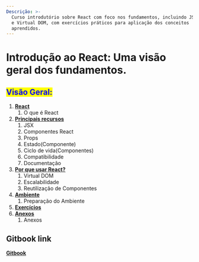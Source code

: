 ```yaml
---
Descrição: >-
  Curso introdutório sobre React com foco nos fundamentos, incluindo JSX, Props
  e Virtual DOM, com exercícios práticos para aplicação dos conceitos
  aprendidos.
---
```


# Introdução ao React: Uma visão geral dos fundamentos.

## <mark style="color:blue;">Visão Geral:</mark>

1. [**React**](https://app.gitbook.com/o/oRkfhKh1SrQPtjPFfADE/s/vSFWvluUI2PFZGTRTxXf/\~/changes/205/react/o-que-e-o-react)
     1. O que é React
2. [**Principais recursos**](https://app.gitbook.com/o/oRkfhKh1SrQPtjPFfADE/s/vSFWvluUI2PFZGTRTxXf/\~/changes/205/principais-recursos/jsx)
     1. JSX
     2. Componentes React
     3. Props
     4. Estado(Componente)
     5. Ciclo de vida(Componentes)
     6. Compatibilidade
     7. Documentação
3. [**Por que usar React?**](https://app.gitbook.com/o/oRkfhKh1SrQPtjPFfADE/s/vSFWvluUI2PFZGTRTxXf/\~/changes/205/por-que-usar-react/virtual-dom.)
     1. Virtual DOM
     2. Escalabilidade
     3. Reutilização de Componentes
4. [**Ambiente**](https://app.gitbook.com/o/oRkfhKh1SrQPtjPFfADE/s/vSFWvluUI2PFZGTRTxXf/\~/changes/205/ambiente/preparacao-do-ambiente)
     1. Preparação do Ambiente
5. [**Exercícios**](https://app.gitbook.com/o/oRkfhKh1SrQPtjPFfADE/s/vSFWvluUI2PFZGTRTxXf/\~/changes/205/exercicios/exercicios/faceis)
6. [**Anexos**](https://app.gitbook.com/o/oRkfhKh1SrQPtjPFfADE/s/vSFWvluUI2PFZGTRTxXf/\~/changes/205/anexos/anexos)
     1. Anexos


## Gitbook link

[**Gitbook**](https://caios-organization-1.gitbook.io/react_fundamentos/)


